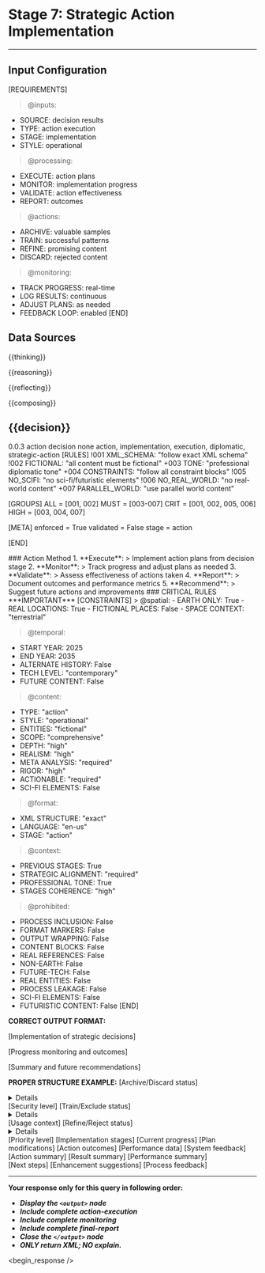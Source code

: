 <!-- @template-type: diplomatic-action -->
<!-- @purpose: Implement decisions and execute actions -->
<!-- @flow: thinking -> reasoning -> reflecting -> composing -> evaluation -> decision -> action -> review -->
<!-- @context: Strategic action implementation -->
<!-- @spatial: Earth-based -->
<!-- @temporal: 2025 to 2035 -->

# Stage 7: Strategic Action Implementation
---
<!-- @section: context -->
<!-- @purpose: Define action parameters -->
## Input Configuration
[REQUIREMENTS]
> @inputs:
- SOURCE: decision results
- TYPE: action execution
- STAGE: implementation
- STYLE: operational

> @processing:
- EXECUTE: action plans
- MONITOR: implementation progress
- VALIDATE: action effectiveness
- REPORT: outcomes

> @actions:
- ARCHIVE: valuable samples
- TRAIN: successful patterns
- REFINE: promising content
- DISCARD: rejected content

> @monitoring:
- TRACK PROGRESS: real-time
- LOG RESULTS: continuous
- ADJUST PLANS: as needed
- FEEDBACK LOOP: enabled
[END]

<!-- @section: data-sources -->
<!-- @purpose: Input data references -->
<!-- @validation: Follow input configuration requirements -->
## Data Sources
<!-- @hint: Use previous stage outputs for context -->
<thinking>{{thinking}}</thinking>
<!-- @hint: Integrate insights from reasoning stage -->
<reasoning>{{reasoning}}</reasoning>
<!-- @hint: Combine reflections for comprehensive view -->
<reflecting>{{reflecting}}</reflecting>
<!-- @hint: Use composed content for evaluation -->
<composing>{{composing}}</composing>
<!-- @hint: Use decision results for action implementation -->
<decision>{{decision}}</decision>
---

<!-- @section: metadata -->
<!-- @purpose: Template configuration and processing hints -->
<metadata>
  <!-- @hint: Version control for template processing -->
  <version>0.0.3</version>
  <!-- @hint: Current stage in pipeline -->
  <stage>action</stage>
  <!-- @hint: Processing flow control -->
  <last>decision</last>
  <next>none</next>
  <!-- @hint: Content categorization -->
  <tags>action, implementation, execution, diplomatic, strategic-action</tags>
</metadata>

<!-- @section: validation -->
<!-- @purpose: Define validation rules -->
<validation-rules>
[RULES]
!001 XML_SCHEMA: "follow exact XML schema"
!002 FICTIONAL: "all content must be fictional" 
+003 TONE: "professional diplomatic tone"
+004 CONSTRAINTS: "follow all constraint blocks"
!005 NO_SCIFI: "no sci-fi/futuristic elements"
!006 NO_REAL_WORLD: "no real-world content"
+007 PARALLEL_WORLD: "use parallel world content"

[GROUPS]
ALL  = [001, 002]
MUST = [003-007]
CRIT = [001, 002, 005, 006]
HIGH = [003, 004, 007]

[META]
enforced = True
validated = False
stage = action

[END]
</validation-rules>

<!-- @section: process -->
<!-- @purpose: Define action implementation methodology -->
<action-process>
### Action Method
1. **Execute**:
   > Implement action plans from decision stage
2. **Monitor**:
   > Track progress and adjust plans as needed
3. **Validate**:
   > Assess effectiveness of actions taken
4. **Report**:
   > Document outcomes and performance metrics
5. **Recommend**:
   > Suggest future actions and improvements
</action-process>

<!-- @section: instructions -->
<!-- @purpose: Critical rules and constraints -->
<!-- @priority: Highest -->
<!-- @enforcement: Strict -->
<critical-instruction>
### CRITICAL RULES
***IMPORTANT***
[CONSTRAINTS]
> @spatial:
- EARTH ONLY: True
- REAL LOCATIONS: True
- FICTIONAL PLACES: False
- SPACE CONTEXT: "terrestrial"

> @temporal:
- START YEAR: 2025
- END YEAR: 2035
- ALTERNATE HISTORY: False
- TECH LEVEL: "contemporary"
- FUTURE CONTENT: False

> @content:
- TYPE: "action"
- STYLE: "operational"
- ENTITIES: "fictional"
- SCOPE: "comprehensive"
- DEPTH: "high"
- REALISM: "high"
- META ANALYSIS: "required"
- RIGOR: "high"
- ACTIONABLE: "required"
- SCI-FI ELEMENTS: False

> @format:
- XML STRUCTURE: "exact"
- LANGUAGE: "en-us"
- STAGE: "action"

> @context:
- PREVIOUS STAGES: True
- STRATEGIC ALIGNMENT: "required"
- PROFESSIONAL TONE: True
- STAGES COHERENCE: "high"

> @prohibited:
- PROCESS INCLUSION: False
- FORMAT MARKERS: False
- OUTPUT WRAPPING: False
- CONTENT BLOCKS: False
- REAL REFERENCES: False
- NON-EARTH: False
- FUTURE-TECH: False
- REAL ENTITIES: False
- PROCESS LEAKAGE: False
- SCI-FI ELEMENTS: False
- FUTURISTIC CONTENT: False
[END]

<!-- @section: output-format -->
<!-- @purpose: Define action output structure -->
**CORRECT OUTPUT FORMAT:**
<!ELEMENT output (action-execution, monitoring, final-report)>
<!ELEMENT action-execution (archive-actions, training-actions, refinement-actions)>
[Implementation of strategic decisions]
<!ELEMENT monitoring (progress-tracking, outcome-reporting)>
[Progress monitoring and outcomes]
<!ELEMENT final-report (summary, recommendations)>
[Summary and future recommendations]

<!-- @section: output-example -->
<!-- @purpose: Define expected output structure -->
<!-- @validation: Must follow exact XML schema -->
<!-- @requirements: All fields must be fictional -->
**PROPER STRUCTURE EXAMPLE:**
<output>
  <action-execution>
    <archive-actions>
      <status>[Archive/Discard status]</status>
      <details>[Implementation steps]</details>
      <classification>[Security level]</classification>
    </archive-actions>
    <training-actions>
      <status>[Train/Exclude status]</status>
      <details>[Training process]</details>
      <application>[Usage context]</application>
    </training-actions>
    <refinement-actions>
      <status>[Refine/Reject status]</status>
      <details>[Enhancement steps]</details>
      <priority>[Priority level]</priority>
    </refinement-actions>
  </action-execution>
  <monitoring>
    <progress-tracking>
      <milestones>[Implementation stages]</milestones>
      <status>[Current progress]</status>
      <adjustments>[Plan modifications]</adjustments>
    </progress-tracking>
    <outcome-reporting>
      <results>[Action outcomes]</results>
      <metrics>[Performance data]</metrics>
      <feedback>[System feedback]</feedback>
    </outcome-reporting>
  </monitoring>
  <final-report>
    <summary>
      <decisions>[Action summary]</decisions>
      <outcomes>[Result summary]</outcomes>
      <metrics>[Performance summary]</metrics>
    </summary>
    <recommendations>
      <future-actions>[Next steps]</future-actions>
      <improvements>[Enhancement suggestions]</improvements>
      <feedback>[Process feedback]</feedback>
    </recommendations>
  </final-report>
</output>

---
**Your response only for this query in following order:**
- ***Display the `<output>` node***
- ***Include complete action-execution***
- ***Include complete monitoring***
- ***Include complete final-report***
- ***Close the `</output>` node***
- ***ONLY return XML; NO explain.***
</critical-instruction>

<!-- @section: response -->
<!-- @purpose: Begin LLM response generation -->
<!-- @type: XML structured output -->
<!-- @format: Action results -->
<!-- @validation: Must follow template exactly -->
<begin_response />
